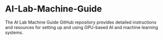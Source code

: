 # AI-Lab-Machine-Guide
The AI Lab Machine Guide GitHub repository provides detailed instructions and resources for setting up and using GPU-based AI and machine learning systems.
